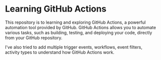 # Learning GitHub Actions

This repository is to learning and exploring GitHub Actions, a powerful automation tool provided by GitHub. GitHub Actions allows you to automate various tasks, such as building, testing, and deploying your code, directly from your GitHub repository.

I've also tried to add multiple trigger events, workflows, event filters, activity types to understand how GitHub Actions work.